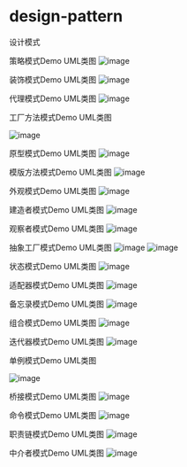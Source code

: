 # design-pattern
设计模式

策略模式Demo  UML类图
 ![image](https://github.com/keith002/picture/blob/master/design-pattern/patternstrategy.png)
 
装饰模式Demo UML类图
 ![image](https://github.com/keith002/picture/blob/master/design-pattern/decoratorpattern.png)
 
代理模式Demo UML类图
 ![image](https://github.com/keith002/picture/blob/master/design-pattern/proxypattern.png)
 
工厂方法模式Demo UML类图 

 ![image](https://github.com/keith002/picture/blob/master/design-pattern/factorymethodpattern.png)

原型模式Demo UML类图 
![image](https://github.com/keith002/picture/blob/master/design-pattern/prototypepattern.png)

模版方法模式Demo UML类图 
![image](https://github.com/keith002/picture/blob/master/design-pattern/templatepattern.png)

外观模式Demo UML类图 
![image](https://github.com/keith002/picture/blob/master/design-pattern/facadepattern.png)

建造者模式Demo UML类图 
![image](https://github.com/keith002/picture/blob/master/design-pattern/builderpattern.png)

观察者模式Demo UML类图 
![image](https://github.com/keith002/picture/blob/master/design-pattern/observerpattern.png)


抽象工厂模式Demo UML类图 
![image](https://github.com/keith002/picture/blob/master/design-pattern/abstractfactorypattern.png)
![image](https://github.com/keith002/picture/blob/master/design-pattern/abstractfactorypattern02.png)

状态模式Demo UML类图 
![image](https://github.com/keith002/picture/blob/master/design-pattern/statepattern.png)

适配器模式Demo UML类图 
![image](https://github.com/keith002/picture/blob/master/design-pattern/adapterpattern.png)

备忘录模式Demo UML类图 
![image](https://github.com/keith002/picture/blob/master/design-pattern/mementopattern.png)

组合模式Demo UML类图 
![image](https://github.com/keith002/picture/blob/master/design-pattern/compositepattern.png)

迭代器模式Demo UML类图 
![image](https://github.com/keith002/picture/blob/master/design-pattern/iteratorpattern.png)

单例模式Demo UML类图 

![image](https://github.com/keith002/picture/blob/master/design-pattern/singletonpattern.png)

桥接模式Demo UML类图 
![image](https://github.com/keith002/picture/blob/master/design-pattern/bridgepattern.png)

命令模式Demo UML类图 
![image](https://github.com/keith002/picture/blob/master/design-pattern/commandpattern.png)

职责链模式Demo UML类图 
![image](https://github.com/keith002/picture/blob/master/design-pattern/chainofresponsibilitypattern.png)

中介者模式Demo UML类图 
![image](https://github.com/keith002/picture/blob/master/design-pattern/mediatorpattern.png)
